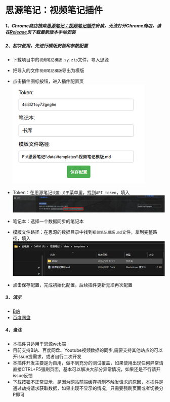 # 思源笔记：视频笔记插件

##### 1、Chrome商店搜索[思源笔记：视频笔记插件](https://chromewebstore.google.com/detail/%E6%80%9D%E6%BA%90%E7%AC%94%E8%AE%B0%EF%BC%9A%E8%A7%86%E9%A2%91%E7%AC%94%E8%AE%B0%E6%8F%92%E4%BB%B6/ggggnakoippfjjggdgadahifiankomni)安装，无法打开Chrome商店，请在[Release](https://github.com/coriger/siyuan-video-extension/releases)页下载最新版本手动安装

##### 2、初次使用，先进行模版安装和参数配置

- 下载项目中的`视频笔记模版.sy.zip`​文件，导入思源

- 把导入的文件`视频笔记模版`导出为模版

- 点击插件图标按钮，进入插件配置页
![image](assets/image.png)

- Token：在思源笔记`设置-关于`菜单里，找到`API token`，填入
​![image](assets/image-20240811070706-tvv2rxv.png)​

- 笔记本：选择一个数据同步的笔记本

- 模版文件路径：在思源的数据目录中找到`视频笔记模版.md`文件，拿到完整路径，填入
​![image](assets/image-20240811070032-qh29h3n.png)​

- 点击保存配置，完成初始化配置，后续插件更新无须再次配置

##### 3、演示

- [B站](https://www.bilibili.com/video/BV1rdYfeLE87/)
- [百度网盘](https://www.bilibili.com/video/BV19QYqeBEgi)

##### 4、备注

- 本插件只适用于思源web端
- 目前支持B站、百度网盘、Youtube视频数据的同步,需要支持其他站点的可以开issue提需求，或者自行二次开发
- 本插件开发主要是为自用，做不到充分的测试覆盖，如果使用出现任何异常请直接CTRL+F5强刷页面，基本可以解决大部分异常情况，如果还是不行请开issue反馈
- 下载按钮不正常显示，是因为网站前端缓存机制不触发请求的原因，本插件是通过劫持请求获取数据，如果出现不显示的情况，只需要强刷页面或者切换分P即可
